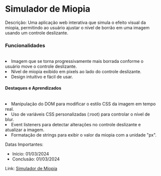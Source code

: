 <h1>Simulador de Miopia</h1>
Descrição: Uma aplicação web interativa que simula o efeito visual da miopia, permitindo ao usuário ajustar o nível de borrão em uma imagem usando um controle deslizante.

<h3>Funcionalidades</h3><br/>
<li>Imagem que se torna progressivamente mais borrada conforme o usuário move o controle deslizante.</li>
<li>Nível de miopia exibido em pixels ao lado do controle deslizante.</li>
<li>Design intuitivo e fácil de usar.</li>

<h4>Destaques e Aprendizados</h4><br/>
<li>Manipulação do DOM para modificar o estilo CSS da imagem em tempo real.</li>
<li>Uso de variáveis CSS personalizadas (:root) para controlar o nível de blur.</li>
<li>Event listeners para detectar alterações no controle deslizante e atualizar a imagem.</li>
<li>Formatação de strings para exibir o valor da miopia com a unidade "px".</li>


Datas Importantes: 
<ul>
  <li>Início: 01/03/2024</li>
  <li>Conclusão: 01/03/2024</li>
</ul>

Link: <a href="https://caiorossi00.github.io/Simulador-de-miopia/">Simulador de Miopia</a>
